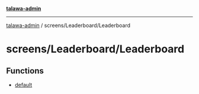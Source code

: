 [**talawa-admin**](../../../README.md)

***

[talawa-admin](../../../modules.md) / screens/Leaderboard/Leaderboard

# screens/Leaderboard/Leaderboard

## Functions

- [default](functions/default.md)
